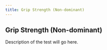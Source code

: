 ```yaml
---
title: Grip Strength (Non-dominant)
---
```


## Grip Strength (Non-dominant)

Description of the test will go here.
